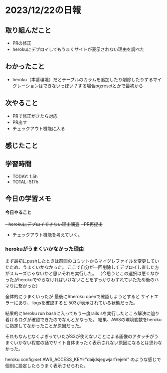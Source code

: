 # 2023/12/22の日報


## 取り組んだこと
- PRの修正
- herokuにデプロイしてもうまくサイトが表示されない理由を調べた

## わかったこと
- heroku（本番環境）だとテーブルのカラムを追加したり削除したりするマイグレーションはできないっぽい？する場合pg:resetとかで最初から


## 次やること
- PRで修正がきたら対応
- PR出す
- チェックアウト機能に入る

## 感じたこと

## 学習時間
- TODAY: 1.5h
- TOTAL: 517h



## 今日の学習メモ


#### 今日やること
~~- herokuにデプロイできない理由調査~~
~~- PR再提出~~
- チェックアウト機能を考えていく。



### herokuがうまくいかなかった理由

まず最初にpushしたときは前回のコミットからマイグレファイルを変更していたため、うまくいかなかった。
ここで自分が一回削除してデプロイし直した方がスムーズじゃないかと思いそれを実行した。
（今思うとこの選択は悪くなかったがherokuでやらなければいけないことをすっかりわすれていたため後のハマりに繋がった）

全体的にうまくいったが
最後に$heroku openで確認しようとすると
サイトエラーにあり、
logsを確認すると
503が表示されている状態だった。

結果的にheroku run bashに入ってもう一度rails sを実行したところ解決に辿り着けるログが確認できたのでなんとかなった。
結果、AWSの環境変数をherokuに指定してなかったことが原因だった。

それもなんとなくよぎっていたがS3が使えないことによる画像のアタッチがうまくいかない程度の話でサイト自体まったく表示されない原因になるとは思わなかった。

heroku config:set AWS_ACCESS_KEY="daijdsjegwjarfrejehi"
のような感じで個別に設定したらうまく表示させられた。

